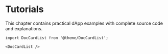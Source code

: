 # Tutorials

This chapter contains practical dApp examples with complete source code and explanations.

```mdx-code-block
import DocCardList from '@theme/DocCardList';

<DocCardList />
```